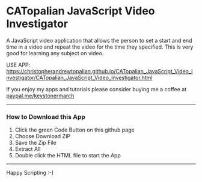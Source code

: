 # CATopalian JavaScript Video Investigator
A JavaScript video application that allows the person to set a start and end time in a video and repeat the video for the time they specified. This is very good for learning any subject on video.  

USE APP: https://christopherandrewtopalian.github.io/CATopalian_JavaScript_Video_Investigator/CATopalian_JavaScript_Video_Investigator.html

If you enjoy my apps and tutorials please consider buying me a coffee at [paypal.me/keystonermarch](https://www.paypal.com/paypalme/keystonermarch)

---

### How to Download this App
1. Click the green Code Button on this github page
2. Choose Download ZIP
3. Save the Zip File
4. Extract All
5. Double click the HTML file to start the App

---

Happy Scripting :-)

